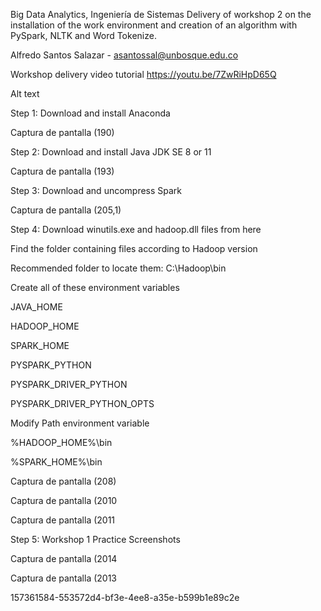 Big Data Analytics, Ingeniería de Sistemas
Delivery of workshop 2 on the installation of the work environment and creation of an algorithm with PySpark, NLTK and Word Tokenize.

Alfredo Santos Salazar - asantossal@unbosque.edu.co

Workshop delivery video tutorial https://youtu.be/7ZwRiHpD65Q

Alt text

Step 1: Download and install Anaconda

Captura de pantalla (190)

Step 2: Download and install Java JDK SE 8 or 11

Captura de pantalla (193)

Step 3: Download and uncompress Spark

Captura de pantalla (205,1)

Step 4: Download winutils.exe and hadoop.dll files from here

Find the folder containing files according to Hadoop version

Recommended folder to locate them: C:\Hadoop\bin

Create all of these environment variables

JAVA_HOME

HADOOP_HOME

SPARK_HOME

PYSPARK_PYTHON

PYSPARK_DRIVER_PYTHON

PYSPARK_DRIVER_PYTHON_OPTS

Modify Path environment variable

%HADOOP_HOME%\bin

%SPARK_HOME%\bin

Captura de pantalla (208)

Captura de pantalla (2010

Captura de pantalla (2011

Step 5: Workshop 1 Practice Screenshots

Captura de pantalla (2014

Captura de pantalla (2013

157361584-553572d4-bf3e-4ee8-a35e-b599b1e89c2e
